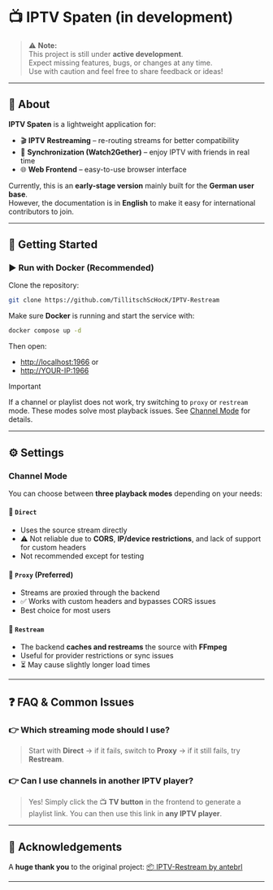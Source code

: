 # 📺 IPTV Spaten (in development)

> ⚠️ **Note:**  
> This project is still under **active development**.  
> Expect missing features, bugs, or changes at any time.  
> Use with caution and feel free to share feedback or ideas!

---

## 📖 About

**IPTV Spaten** is a lightweight application for:

- 🎬 **IPTV Restreaming** – re-routing streams for better compatibility  
- 👥 **Synchronization (Watch2Gether)** – enjoy IPTV with friends in real time  
- 🌐 **Web Frontend** – easy-to-use browser interface  

Currently, this is an **early-stage version** mainly built for the **German user base**.  
However, the documentation is in **English** to make it easy for international contributors to join.

---

## 🚀 Getting Started

### ▶️ Run with Docker (Recommended)

Clone the repository:

```bash
git clone https://github.com/TillitschScHocK/IPTV-Restream
````

Make sure **Docker** is running and start the service with:

```bash
docker compose up -d
```

Then open:

* [http://localhost:1966](http://localhost:1966)
  or
* [http://YOUR-IP:1966](http://YOUR-IP:1966)

> [!IMPORTANT]
> If a channel or playlist does not work, try switching to `proxy` or `restream` mode.
> These modes solve most playback issues. See [Channel Mode](#channel-mode) for details.

---

## ⚙️ Settings

### Channel Mode

You can choose between **three playback modes** depending on your needs:

#### 🔹 `Direct`

* Uses the source stream directly
* ⚠️ Not reliable due to **CORS**, **IP/device restrictions**, and lack of support for custom headers
* Not recommended except for testing

#### 🔹 `Proxy` (**Preferred**)

* Streams are proxied through the backend
* ✅ Works with custom headers and bypasses CORS issues
* Best choice for most users

#### 🔹 `Restream`

* The backend **caches and restreams** the source with **FFmpeg**
* Useful for provider restrictions or sync issues
* ⏳ May cause slightly longer load times

---

## ❓ FAQ & Common Issues

### 👉 Which streaming mode should I use?

> Start with **Direct** → if it fails, switch to **Proxy** → if it still fails, try **Restream**.

### 👉 Can I use channels in another IPTV player?

> Yes!
> Simply click the 📺 **TV button** in the frontend to generate a playlist link.
> You can then use this link in **any IPTV player**.

---

## 🙏 Acknowledgements

A **huge thank you** to the original project:
[📦 IPTV-Restream by antebrl](https://github.com/antebrl/IPTV-Restream)

---
